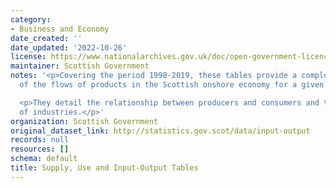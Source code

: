 ```yaml
---
category:
- Business and Economy
date_created: ''
date_updated: '2022-10-26'
license: https://www.nationalarchives.gov.uk/doc/open-government-licence/version/3/
maintainer: Scottish Government
notes: '<p>Covering the period 1998-2019, these tables provide a complete picture
  of the flows of products in the Scottish onshore economy for a given year. </p>

  <p>They detail the relationship between producers and consumers and the interdependencies
  of industries.</p>'
organization: Scottish Government
original_dataset_link: http://statistics.gov.scot/data/input-output
records: null
resources: []
schema: default
title: Supply, Use and Input-Output Tables
---
```

